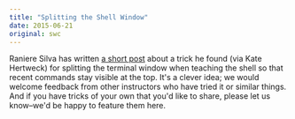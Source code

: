 ```yaml
---
title: "Splitting the Shell Window"
date: 2015-06-21
original: swc
---
```

<p>
  Raniere Silva
  has written <a href="http://blog.rgaiacs.com/2015/06/18/swc_shell.html">a short post</a>
  about a trick he found (via Kate Hertweck)
  for splitting the terminal window when teaching the shell
  so that recent commands stay visible at the top.
  It's a clever idea;
  we would welcome feedback from other instructors who have tried it
  or similar things.
  And if you have tricks of your own that you'd like to share,
  please let us know–we'd be happy to feature them here.
</p>
